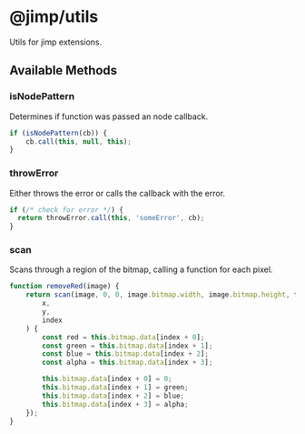 # @jimp/utils

Utils for jimp extensions.

## Available Methods

### isNodePattern

Determines if function was passed an node callback.

```js
if (isNodePattern(cb)) {
    cb.call(this, null, this);
}
```

### throwError

Either throws the error or calls the callback with the error.

```js
if (/* check for error */) {
  return throwError.call(this, 'someError', cb);
}
```

### scan

Scans through a region of the bitmap, calling a function for each pixel.

```js
function removeRed(image) {
    return scan(image, 0, 0, image.bitmap.width, image.bitmap.height, function(
        x,
        y,
        index
    ) {
        const red = this.bitmap.data[index + 0];
        const green = this.bitmap.data[index + 1];
        const blue = this.bitmap.data[index + 2];
        const alpha = this.bitmap.data[index + 3];

        this.bitmap.data[index + 0] = 0;
        this.bitmap.data[index + 1] = green;
        this.bitmap.data[index + 2] = blue;
        this.bitmap.data[index + 3] = alpha;
    });
}
```
